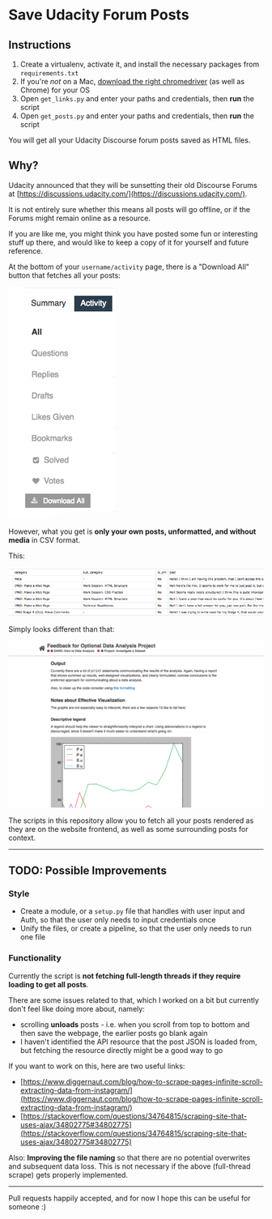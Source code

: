 # Save Udacity Forum Posts

## Instructions

1. Create a virtualenv, activate it, and install the necessary packages from `requirements.txt`
2. If you're _not_ on a Mac, [download the right chromedriver](http://chromedriver.chromium.org/downloads) (as well as Chrome) for your OS
3. Open `get_links.py` and enter your paths and credentials, then **run** the script
4. Open `get_posts.py` and enter your paths and credentials, then **run** the script

You will get all your Udacity Discourse forum posts saved as HTML files.

## Why?

Udacity announced that they will be sunsetting their old Discourse Forums at [https://discussions.udacity.com/](https://discussions.udacity.com/).

It is not entirely sure whether this means all posts will go offline,
or if the Forums might remain online as a resource.

If you are like me, you might think you have posted some fun or interesting stuff
up there, and would like to keep a copy of it for yourself and future
reference.

At the bottom of your `username/activity` page, there is a "Download All"
button that fetches all your posts:

![download all button in activity page](media/download.png)

However, what you get is **only your own posts, unformatted, and without media**
in CSV format.

This:

![CSV output of posts](media/csv.png)

Simply looks different than that:

![Website rendered post](media/website.png)

The scripts in this repository allow you to fetch all your posts rendered as
they are on the website frontend, as well as some surrounding posts for context.

---

## TODO: Possible Improvements

### Style

- Create a module, or a `setup.py` file that handles with user input and Auth, so
that the user only needs to input credentials once
- Unify the files, or create a pipeline, so that the user only needs to run one
file

### Functionality

Currently the script is **not fetching full-length threads if they require loading
to get all posts**.

There are some issues related to that, which I worked on a bit but currently
don't feel like doing more about, namely:

- scrolling **unloads** posts - i.e. when you scroll from top to bottom and then
save the webpage, the earlier posts go blank again
- I haven't identified the API resource that the post JSON is loaded from, but
fetching the resource directly might be a good way to go

If you want to work on this, here are two useful links:
* [https://www.diggernaut.com/blog/how-to-scrape-pages-infinite-scroll-extracting-data-from-instagram/](https://www.diggernaut.com/blog/how-to-scrape-pages-infinite-scroll-extracting-data-from-instagram/)
* [https://stackoverflow.com/questions/34764815/scraping-site-that-uses-ajax/34802775#34802775](https://stackoverflow.com/questions/34764815/scraping-site-that-uses-ajax/34802775#34802775)

Also: **Improving the file naming** so that there are no potential overwrites
and subsequent data loss. This is not necessary if the above (full-thread scrape)
gets properly implemented.

---

Pull requests happily accepted, and for now I hope this can be useful for
someone :)
